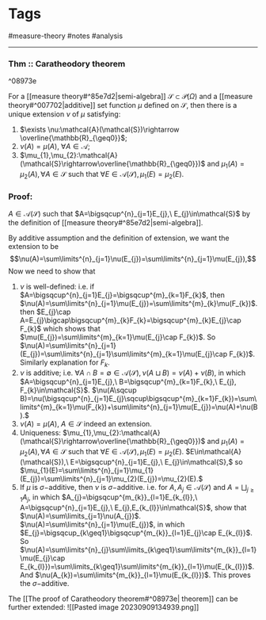 # Tags
#measure-theory #notes #analysis 

---

### Thm :: Caratheodory theorem

^08973e

For a [[measure theory#^85e7d2|semi-algebra]] $\mathcal{S}\subset\mathcal{P}(\Omega)$ and a [[measure theory#^007702|additive]] set function $\mu$ defined on $\mathcal{S}$, then there is a unique extension $\nu$ of $\mu$ satisfying:
1. $\exists \nu:\mathcal{A}(\mathcal{S})\rightarrow \overline{\mathbb{R}_{\geq0}}$;
2. $\nu(A)=\mu(A),\ \forall A\in\mathcal{A}$;
3. $\mu_{1},\mu_{2}:\mathcal{A}(\mathcal{S}\rightarrow\overline{\mathbb{R}_{\geq0}})$ and  $\mu_{1}(A)=\mu_{2}(A),\forall A\in\mathcal{S}$ such that  $\forall E\in\mathcal{A}(\mathcal{S}), \mu_{1}(E)=\mu_{2}(E)$.

### Proof:
$A\in\mathcal{A}(\mathcal{S})$ such that  $A=\bigsqcup^{n}_{j=1}E_{j},\ E_{j}\in\mathcal{S}$ by the definition of [[measure theory#^85e7d2|semi-algebra]].

By additive assumption and the definition of extension, we want the extension to be $$\nu(A)=\sum\limits^{n}_{j=1}\nu(E_{j})=\sum\limits^{n}_{j=1}\mu(E_{j}),$$
Now we need to show that
1. $\nu$ is well-defined:
	i.e. if $A=\bigsqcup^{n}_{j=1}E_{j}=\bigsqcup^{m}_{k=1}F_{k}$, then $\nu(A)=\sum\limits^{n}_{j=1}\mu(E_{j})=\sum\limits^{m}_{k}\mu(F_{k})$.
	then $E_{j}\cap A=E_{j}\bigcap\bigsqcup^{m}_{k}F_{k}=\bigsqcup^{m}_{k}E_{j}\cap F_{k}$ which shows that $\mu(E_{j})=\sum\limits^{m}_{k=1}\mu(E_{j}\cap F_{k})$. So $\nu(A)=\sum\limits^{n}_{j=1}(E_{j})=\sum\limits^{n}_{j=1}\sum\limits^{m}_{k=1}\mu(E_{j}\cap F_{k})$. Similarly explanation for $F_{k}$.
2. $\nu$ is additive;
	i.e. $\forall A\cap B=\emptyset\in\mathcal{A}(\mathcal{S}), \nu(A\sqcup B)=\nu(A)+\nu(B)$, in which $A=\bigsqcup^{n}_{j=1}E_{j},\ B=\bigsqcup^{m}_{k=1}F_{k},\ E_{j}, F_{k}\in\mathcal{S}$.
	$\nu(A\sqcup B)=\nu(\bigsqcup^{n}_{j=1}E_{j}\sqcup\bigsqcup^{m}_{k=1}F_{k})=\sum\limits^{m}_{k=1}\mu(F_{k})+\sum\limits^{n}_{j=1}\mu(E_{j})=\nu(A)+\nu(B).$
3. $\nu(A)=\mu(A),\ A\in\mathcal{S}$ indeed an extension.
4. Uniqueness: $\mu_{1},\mu_{2}:\mathcal{A}(\mathcal{S}\rightarrow\overline{\mathbb{R}_{\geq0}})$ and  $\mu_{1}(A)=\mu_{2}(A),\forall A\in\mathcal{S}$ such that  $\forall E\in\mathcal{A}(\mathcal{S}), \mu_{1}(E)=\mu_{2}(E)$.
	$E\in\mathcal{A}(\mathcal{S}),\ E=\bigsqcup^{n}_{j=1}E_{j},\ E_{j}\in\mathcal{S},$ so $\mu_{1}(E)=\sum\limits^{n}_{j=1}\mu_{1}(E_{j})=\sum\limits^{n}_{j=1}\mu_{2}(E_{j})=\mu_{2}(E).$ 
5. If $\mu$ is $\sigma-$additive, then $\nu$ is $\sigma-$additive.
	i.e. for $A,A_{j}\in\mathcal{A}(\mathcal{S})$ and $A=\bigsqcup_{j\geq 1}A_{j}$, in which $A_{j}=\bigsqcup^{m_{k}}_{l=1}E_{k_{l}},\ A=\bigsqcup^{n}_{j=1}E_{j},\ E_{j},E_{k_{l}}\in\mathcal{S}$, show that $\nu(A)=\sum\limits_{j=1}\nu(A_{j})$.
	$\nu(A)=\sum\limits^{n}_{j=1}\mu(E_{j})$, in which $E_{j}=\bigsqcup_{k\geq1}\bigsqcup^{m_{k}}_{l=1}E_{j}\cap E_{k_{l}}$. So $\nu(A)=\sum\limits^{n}_{j}\sum\limits_{k\geq1}\sum\limits^{m_{k}}_{l=1}\mu(E_{j}\cap E_{k_{l}})=\sum\limits_{k\geq1}\sum\limits^{m_{k}}_{l=1}\mu(E_{k_{l}})$. And $\nu(A_{k})=\sum\limits^{m_{k}}_{l=1}\mu(E_{k_{l}})$. This proves the $\sigma-$additive.

The [[The proof of Caratheodory theorem#^08973e| theorem]] can be further extended:
![[Pasted image 20230909134939.png]]



